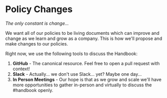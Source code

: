 # Policy Changes
*The only constant is change...*

We want all of our policies to be living documents which can improve and change as we learn and grow as a company. This is how we'll propose and make changes to our policies.

Right now, we use the following tools to discuss the Handbook:

1. **GitHub** - The canonical resource. Feel free to open a pull request with context!
2. **Slack** - Actually... we don't use Slack... yet? Maybe one day...
3. **In Person Meetings** - Our hope is that as we grow and scale we'll have more opportunities to gather in-person and virtually to discuss the #handbook openly.
